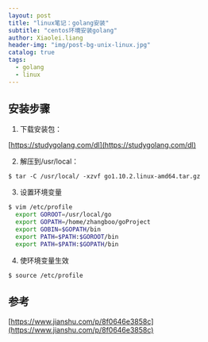 ```yaml
---
layout: post
title: "linux笔记：golang安装"
subtitle: "centos环境安装golang"
author: Xiaolei.liang
header-img: "img/post-bg-unix-linux.jpg"
catalog: true
tags:
  - golang
  - linux
---
```


## 安装步骤
1. 下载安装包：

  [https://studygolang.com/dl](https://studygolang.com/dl)

2. 解压到/usr/local：

  ``$ tar -C /usr/local/ -xzvf go1.10.2.linux-amd64.tar.gz``

3. 设置环境变量

  ```sh
  $ vim /etc/profile
	export GOROOT=/usr/local/go
    export GOPATH=/home/zhangboo/goProject 
    export GOBIN=$GOPATH/bin
    export PATH=$PATH:$GOROOT/bin
    export PATH=$PATH:$GOPATH/bin
  ```

4. 使环境变量生效

  ``$ source /etc/profile``

## 参考
[https://www.jianshu.com/p/8f0646e3858c](https://www.jianshu.com/p/8f0646e3858c)
